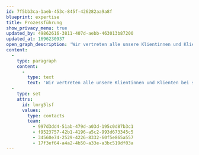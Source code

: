 ```yaml
---
id: 7f5bb3ca-1aeb-453c-845f-426282aa9a8f
blueprint: expertise
title: Prozessführung
show_privacy_menu: true
updated_by: 49862616-3811-407d-aebb-463013b87200
updated_at: 1696230937
open_graph_description: 'Wir vertreten alle unsere Klientinnen und Klienten bei sämtlichen Auseinandersetzungen vor Gericht und mit Behörden, wie auch vor privaten Schiedsgerichten. Bei der Entwicklung einer Prozessstrategie und der Durchsetzung oder Abwehr von Ansprüchen und Klagen können wir unsere jahrelange Erfahrung effizient für die Interessen unserer Klientinnen und Klienten einsetzen.'
content:
  -
    type: paragraph
    content:
      -
        type: text
        text: 'Wir vertreten alle unsere Klientinnen und Klienten bei sämtlichen Auseinandersetzungen vor Gericht und mit staatlichen Behörden, wie auch vor privaten Schiedsgerichten. Bei der Entwicklung einer Prozessstrategie und der Durchsetzung oder Abwehr von Ansprüchen und Klagen können wir unsere jahrelange Erfahrung effizient für die Interessen unserer Klientinnen und Klienten einsetzen.'
  -
    type: set
    attrs:
      id: lmrg5lsf
      values:
        type: contacts
        team:
          - 997d3dd4-51ab-479d-a03d-195c0d87b3c1
          - f9523757-42b1-4196-a5c2-993d673345c5
          - 34560e74-2529-4226-8332-60f5e865a557
          - 17f3ef64-a4a2-4b50-a33e-a3bc519df03a
---
```

